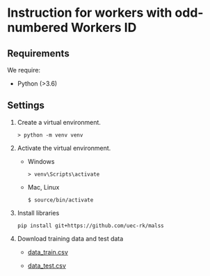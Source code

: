 # Instruction for workers with odd-numbered Workers ID

## Requirements

We require:

+ Python (>3.6)

## Settings

1. Create a virtual environment.

    `> python -m venv venv`

1. Activate the virtual environment.

    + Windows

        `> venv\Scripts\activate`

    + Mac, Linux

        `$ source/bin/activate`

1. Install libraries

    `pip install git+https://github.com/uec-rk/malss`

1. Download training data and test data

    + [data_train.csv](https://raw.githubusercontent.com/uec-rk/odd-numbered-workers-id/master/data_train.csv)

    + [data_test.csv](https://raw.githubusercontent.com/uec-rk/odd-numbered-workers-id/master/data_test.csv)
